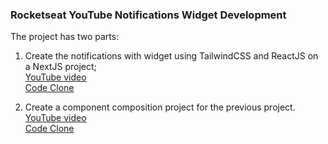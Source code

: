 ### Rocketseat YouTube Notifications Widget Development  

The project has two parts:

1) Create the notifications with widget using TailwindCSS and ReactJS on a NextJS project;  
[YouTube video](https://www.youtube.com/watch?v=4qpgwR6JZPY)  
[Code Clone](widget-notifications/README.md)  

2) Create a component composition project for the previous project.  
[YouTube video](https://www.youtube.com/watch?v=oPOKpSFqy-I)  
[Code Clone](component-composition/README.md)  
